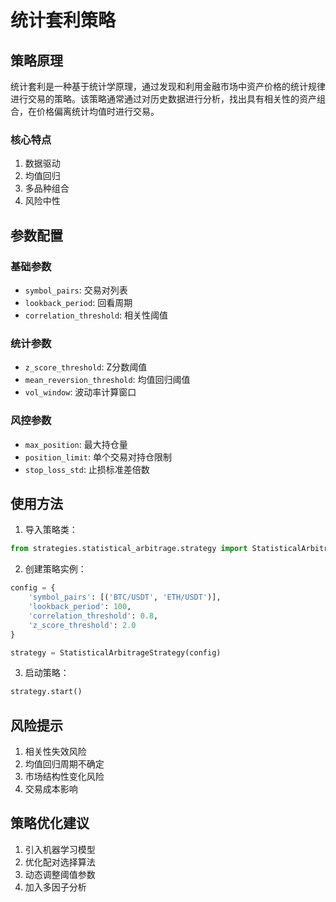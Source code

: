 # 统计套利策略

## 策略原理

统计套利是一种基于统计学原理，通过发现和利用金融市场中资产价格的统计规律进行交易的策略。该策略通常通过对历史数据进行分析，找出具有相关性的资产组合，在价格偏离统计均值时进行交易。

### 核心特点

1. 数据驱动
2. 均值回归
3. 多品种组合
4. 风险中性

## 参数配置

### 基础参数

- `symbol_pairs`: 交易对列表
- `lookback_period`: 回看周期
- `correlation_threshold`: 相关性阈值

### 统计参数

- `z_score_threshold`: Z分数阈值
- `mean_reversion_threshold`: 均值回归阈值
- `vol_window`: 波动率计算窗口

### 风控参数

- `max_position`: 最大持仓量
- `position_limit`: 单个交易对持仓限制
- `stop_loss_std`: 止损标准差倍数

## 使用方法

1. 导入策略类：
```python
from strategies.statistical_arbitrage.strategy import StatisticalArbitrageStrategy
```

2. 创建策略实例：
```python
config = {
    'symbol_pairs': [('BTC/USDT', 'ETH/USDT')],
    'lookback_period': 100,
    'correlation_threshold': 0.8,
    'z_score_threshold': 2.0
}

strategy = StatisticalArbitrageStrategy(config)
```

3. 启动策略：
```python
strategy.start()
```

## 风险提示

1. 相关性失效风险
2. 均值回归周期不确定
3. 市场结构性变化风险
4. 交易成本影响

## 策略优化建议

1. 引入机器学习模型
2. 优化配对选择算法
3. 动态调整阈值参数
4. 加入多因子分析